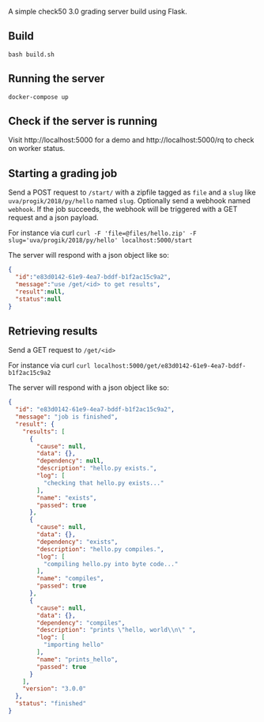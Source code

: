 A simple check50 3.0 grading server build using Flask.

## Build

`bash build.sh`

## Running the server

`docker-compose up`

## Check if the server is running

Visit http://localhost:5000 for a demo and http://localhost:5000/rq to check on worker status.

## Starting a grading job
Send a POST request to `/start/` with a zipfile tagged as `file` and a `slug` like `uva/progik/2018/py/hello` named `slug`. Optionally send a webhook named `webhook`. If the job succeeds, the webhook will be triggered with a GET request and a json payload.

For instance via curl
`curl -F 'file=@files/hello.zip' -F slug='uva/progik/2018/py/hello' localhost:5000/start`

The server will respond with a json object like so:

```json
{
  "id":"e83d0142-61e9-4ea7-bddf-b1f2ac15c9a2",
  "message":"use /get/<id> to get results",
  "result":null,
  "status":null
}
```

## Retrieving results
Send a GET request to `/get/<id>`

For instance via curl
`curl localhost:5000/get/e83d0142-61e9-4ea7-bddf-b1f2ac15c9a2`

The server will respond with a json object like so:

```json
{
  "id": "e83d0142-61e9-4ea7-bddf-b1f2ac15c9a2",
  "message": "job is finished",
  "result": {
    "results": [
      {
        "cause": null,
        "data": {},
        "dependency": null,
        "description": "hello.py exists.",
        "log": [
          "checking that hello.py exists..."
        ],
        "name": "exists",
        "passed": true
      },
      {
        "cause": null,
        "data": {},
        "dependency": "exists",
        "description": "hello.py compiles.",
        "log": [
          "compiling hello.py into byte code..."
        ],
        "name": "compiles",
        "passed": true
      },
      {
        "cause": null,
        "data": {},
        "dependency": "compiles",
        "description": "prints \"hello, world\\n\" ",
        "log": [
          "importing hello"
        ],
        "name": "prints_hello",
        "passed": true
      }
    ],
    "version": "3.0.0"
  },
  "status": "finished"
}
```

